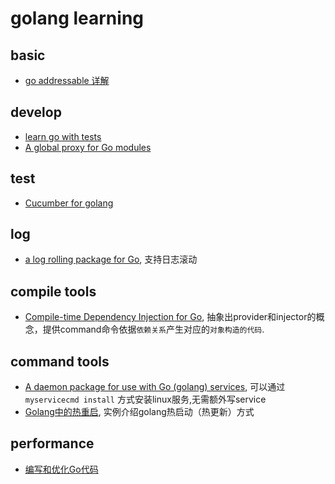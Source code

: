 <!---
markmeta_author: wongoo
markmeta_date: 2019-01-16
markmeta_title: Go Learning
markmeta_categories: 编程语言
markmeta_tags: golang
-->

# golang learning

## basic
- [go addressable 详解](https://colobu.com/2018/02/27/go-addressable/)

## develop
- [learn go with tests](https://studygolang.gitbook.io/learn-go-with-tests)
- [A global proxy for Go modules](https://goproxy.io)

## test
- [Cucumber for golang](https://github.com/DATA-DOG/godog)

## log
- [a log rolling package for Go](https://github.com/natefinch/lumberjack), 支持日志滚动

## compile tools
- [Compile-time Dependency Injection for Go](https://github.com/google/wire), 抽象出provider和injector的概念，提供command命令依据`依赖关系`产生对应的`对象构造的代码`.

## command tools
- [A daemon package for use with Go (golang) services](https://github.com/takama/daemon), 可以通过 `myservicecmd install` 方式安装linux服务,无需额外写service
- [Golang中的热重启](https://cloud.tencent.com/developer/article/1388556), 实例介绍golang热启动（热更新）方式

## performance

- [编写和优化Go代码](https://github.com/dgryski/go-perfbook/blob/master/performance-zh.md)